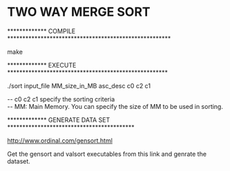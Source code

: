TWO WAY MERGE SORT
==================


************* COMPILE ******************************************************

make

************* EXECUTE *****************************************************

./sort input_file MM_size_in_MB asc_desc c0 c2 c1 

-- c0 c2 c1 specify the sorting criteria  
-- MM: Main Memory. You can specify the size of MM to be used in sorting.  


************* GENERATE DATA SET ******************************************

http://www.ordinal.com/gensort.html  

Get the gensort and valsort executables from this link and genrate the dataset.
